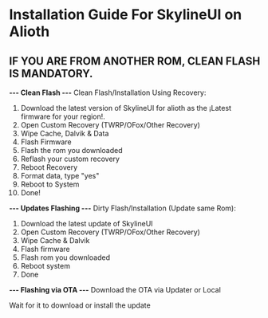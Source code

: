 # Installation Guide For SkylineUI on Alioth

## IF YOU ARE FROM ANOTHER ROM, CLEAN FLASH IS MANDATORY.

**--- Clean Flash ---**
Clean Flash/Installation Using Recovery:
1. Download the latest version of SkylineUI for alioth as the ¡Latest firmware for your region!.
2. Open Custom Recovery (TWRP/OFox/Other Recovery)
3. Wipe Cache, Dalvik & Data
4. Flash Firmware
5. Flash the rom you downloaded
6. Reflash your custom recovery
7. Reboot Recovery
8. Format data, type "yes"
9. Reboot to System
10. Done!

**--- Updates Flashing ---**
Dirty Flash/Installation (Update same Rom):
1. Download the latest update of SkylineUI
2. Open Custom Recovery (TWRP/OFox/Other Recovery)
3. Wipe Cache & Dalvik
5. Flash firmware
6. Flash rom you downloaded
7. Reboot system
8. Done

**--- Flashing via OTA ---**
Download the OTA via Updater or Local

Wait for it to download or install the update
